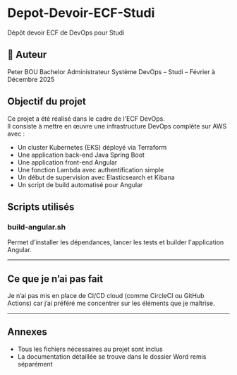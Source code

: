 # Depot-Devoir-ECF-Studi
Dépôt devoir ECF de DevOps pour Studi

## 👤 Auteur
Peter BOU 
Bachelor Administrateur Système DevOps – Studi – Février à Décembre 2025

## Objectif du projet

Ce projet a été réalisé dans le cadre de l'ECF DevOps.  
Il consiste à mettre en œuvre une infrastructure DevOps complète sur AWS avec :

- Un cluster Kubernetes (EKS) déployé via Terraform
- Une application back-end Java Spring Boot
- Une application front-end Angular
- Une fonction Lambda avec authentification simple
- Un début de supervision avec Elasticsearch et Kibana
- Un script de build automatisé pour Angular


## Scripts utilisés

### build-angular.sh
Permet d'installer les dépendances, lancer les tests et builder l'application Angular.

---

## Ce que je n’ai pas fait

Je n’ai pas mis en place de CI/CD cloud (comme CircleCI ou GitHub Actions) car j’ai préféré me concentrer sur les éléments que je maîtrise.

---

## Annexes

- Tous les fichiers nécessaires au projet sont inclus
- La documentation détaillée se trouve dans le dossier Word remis séparément
